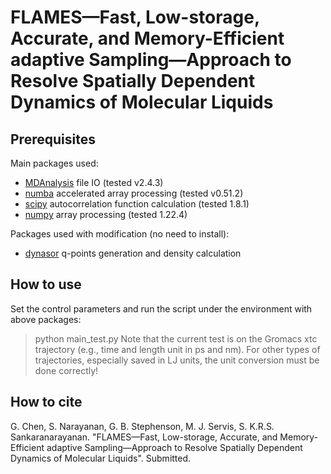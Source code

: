 # FLAMES—Fast, Low-storage, Accurate,  and Memory-Efficient adaptive Sampling—Approach to Resolve Spatially Dependent Dynamics of Molecular Liquids

## Prerequisites
Main packages used:
- [MDAnalysis](https://www.mdanalysis.org/) file IO (tested v2.4.3)
- [numba](https://numba.pydata.org/) accelerated array processing (tested v0.51.2)
- [scipy](https://scipy.org/) autocorrelation function calculation (tested 1.8.1)
- [numpy](https://numpy.org/) array processing (tested 1.22.4)

Packages used with modification (no need to install):
- [dynasor](https://dynasor.materialsmodeling.org/) q-points generation and density calculation

## How to use
Set the control parameters and run the script under the environment with above packages:
> python main_test.py
Note that the current test is on the Gromacs xtc trajectory (e.g., time and length unit in ps and nm). For other types of trajectories, especially saved in LJ units, the unit conversion must be done correctly!

## How to cite
G. Chen, S. Narayanan, G. B. Stephenson, M. J. Servis, S. K.R.S. Sankaranarayanan. "FLAMES—Fast, Low-storage, Accurate, and Memory-Efficient adaptive Sampling—Approach to Resolve Spatially Dependent Dynamics of Molecular Liquids". Submitted. 

